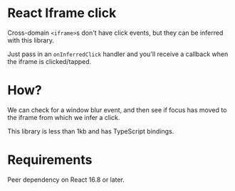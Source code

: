 # React Iframe click

Cross-domain `<iframe>`s don't have click events, but they can be inferred with this library.

Just pass in an `onInferredClick` handler and you'll receive a callback when the iframe is clicked/tapped.

# How?

We can check for a window blur event, and then see if focus has moved to the iframe from which we infer a click.

This library is less than 1kb and has TypeScript bindings.

# Requirements

Peer dependency on React 16.8 or later.
